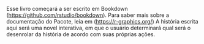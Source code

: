 Esse livro começará a ser escrito em Bookdown (https://github.com/rstudio/bookdown). Para saber mais sobre a documentação do Pacote, leia em (https://r-graphics.org/)
A história escrita aqui será uma novel interativa, em que o usuário determinará qual será o desenrolar da história de acordo com suas próprias ações.
